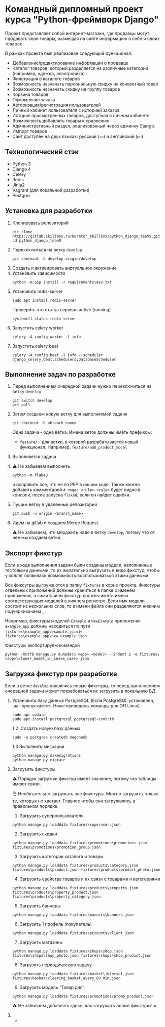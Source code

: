 # Командный дипломный проект курса "Python-фреймворк Django"
Проект представляет собой интернет-магазин, где продавцы могут продавать свои товары, размещая на сайте информацию о себе и своих товарах.

В рамках проекта был реализован следующий функционал:
* Добавление/редактирование информации о продавце
* Каталог товаров, который разделяется на различные категории (например, одежда, электроника)
* Фильтрация в каталоге товаров
* Возможность назначать персональную скидку на конкретный товар
* Возможность назначать скидку на группу товаров
* Корзина товаров
* Оформление заказа
* Авторизация/регистрация пользователей
* Личный кабинет пользователя с историей заказов
* История просмотренных товаров, доступная в личном кабинете
* Возможность добавлять товары к сравнению
* Административный раздел, реализованный через админку Django.
* Импорт товаров
* Сайт доступен на двух языках: русский (``ru``) и английский (``en``)

## Технологический стэк
* Python 3
* Django 4
* Celery
* Redis
* Jinja2
* Vagrant (для локальной разработки)
* Postgres

## Установка для разработки
1. Клонировать репозиторий
   ```
   git clone https://gitlab.skillbox.ru/kurator_skillbox/python_django_team9.git
   cd python_django_team9
   ```
2. Переключиться на ветку ``develop``
   ```
   git checkout -b develop origin/develop
   ```
3. Создать и активировать виртуальное окружение
4. Установить зависимости
   ```
   python -m pip install -r requirements\dev.txt
   ```
5. Установить redis-server
   ```
   sudo apt install redis-server
   ```
   Проверить что статус сервера active (running)
   ```
   systemctl status redis-server
   ```
6. Запустить celery worker
   ```
   celery -A config worker -l info
   ```
7. Запустить celery beat
   ```
   celery -A config beat -l info --scheduler django_celery_beat.schedulers:DatabaseScheduler
   ```

## Выполнение задач по разработке
1. Перед выполнением очередной задачи нужно переключиться на ветку ``develop``
   ```
   git switch develop
   git pull
   ```
2. Затем создаем новую ветку для выполняемой задачи
   ```
   git checkout -b <branch_name>
   ```
   Одна задача - одна ветка. Имена веток должны иметь префиксы:
   * ``feature/`` - для ветки, в которой разрабатывается новый функционал. Например, ``feature/add_product_model``
3. Выполняется задача
4. :warning: Не забываем выполнить
   ```
   python -m flake8
   ```
   и исправить все, что не по PEP в нашем коде.
   Также можно добавить комментарий ``# noqa: <rule>``. ``<rule>`` будет видно в консоли, после запуска ``flake8``, если он найдет ошибки.
5. Пушим ветку в удаленный репозиторий
   ```
   git push -u origin <branch_name>
   ```
6. Идем на gitlab и создаем Merge Request.
   
   :warning: Не забываем, что мерджить надо в ветку ``develop``, потому что от нее мы создаем ветки.

## Экспорт фикстур
Если в ходе выполнения задачи были созданы модели, наполненные тестовыми данными, то их желательно выгрузить в виде фикстур, чтобы у коллег появилась возможность воспользоваться этими данными.

Все фиксутры выгружаются в папку ``fixtures`` в корне проекта. Фикстуры отдельных приложений должны храниться в папке с именем приложения, а сами файлы фикстур должны иметь имена соответствующих моделей в нижнем регистре. Если имя модели состоит из нескольких слов, то в имени файла они разделяются нижним подчеркиванием ``_``.

Например, фикстуры моделей ``Example`` и ``NewExample`` приложения ``example_app`` должны находиться по пути ``fixtures\example_app\example.json`` и ``fixtures\example_app\new_example.json``

Фикстуры экспортируем командой
```
python -Xutf8 manage.py dumpdata <app>.<model> --indent 2 -o fixtures\<app>\<lower_model_in_snake_case>.json
```

## Загрузка фикстур при разработке
Если в ветке ``develop`` появились новые фикстуры, то перед выполнением очередной задачи может потребоваться их загрузить в локальную БД.

1. Установить базу данных PostgreSQL
   (Если PostgreSQL установлен, шаг пропускается. 
    Ниже приведены команды для ОП Linux)
   ```
   sudo apt update
   sudo apt install postgresql postgresql-contrib
   ```

   1.2. Создать новую базу данных
   ```
   sudo -u postgres createdb meganodb 
   ```

   1.3 Выполнить миграции
      ```
      python manage.py makemigrations
      python manage.py migrate
      ```
2. Загрузить фикстуры.

   :warning: Порядок загружки фикстур имеет значение, потому что таблицы имеют связи.

   :ok_hand: Необязательно загружать все фикстуры. Можно загрузить только те, которых не хватает. Главное чтобы они загружались в правильном порядке.   
   
   1. Загрузить суперпользователя
   ```
   python manage.py loaddata fixtures\superuser.json
   ```
   2. Загрузить скидки
   ```
   python manage.py loaddata fixtures\promotions\promotions.json fixtures\promotions\promotion_group.json
   ```
   3. Загрузить категории каталога и товары
   ```
   python manage.py loaddata fixtures\products\category.json fixtures\products\product.json fixtures\products\product_photo.json
   ```
   4. Загрузить свойства товаров и их связи с товарами и категориями
   ```
   python manage.py loaddata fixtures\products\property.json fixtures\products\property_product.json fixtures\products\property_category.json
   ```
   5. Загрузить баннеры
   ```
   python manage.py loaddata fixtures\banners\banners.json
   ```
   6. Загрузить 1 профиль (покупатель)  
   ```
   python manage.py loaddata fixtures\accounts\client.json
   ```
   7. Загрузить магазины
   ```
   python manage.py loaddata fixtures\shops\shop.json fixtures\shops\shop_photo.json fixtures\shops\shop_product.json
   ```
   8. Загрузить периодическую задачу
   ```
   python manage.py loaddata fixtures\basket\interval.json fixtures\basket\clearing_basket_every_60_min.json
   ```
   9. Загрузить модель "Товар дня"
   ```
   python manage.py loaddata fixtures/promotions/promo_product.json
   ```
   
   :warning: Не забываем добавлять здесь, как загружать новые фикстуры!
=
3. *
